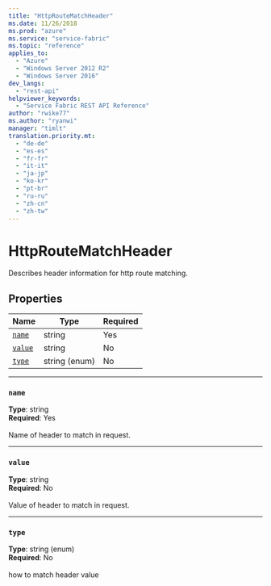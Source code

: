 ```yaml
---
title: "HttpRouteMatchHeader"
ms.date: 11/26/2018
ms.prod: "azure"
ms.service: "service-fabric"
ms.topic: "reference"
applies_to: 
  - "Azure"
  - "Windows Server 2012 R2"
  - "Windows Server 2016"
dev_langs: 
  - "rest-api"
helpviewer_keywords: 
  - "Service Fabric REST API Reference"
author: "rwike77"
ms.author: "ryanwi"
manager: "timlt"
translation.priority.mt: 
  - "de-de"
  - "es-es"
  - "fr-fr"
  - "it-it"
  - "ja-jp"
  - "ko-kr"
  - "pt-br"
  - "ru-ru"
  - "zh-cn"
  - "zh-tw"
---
```

# HttpRouteMatchHeader

Describes header information for http route matching.

## Properties
| Name | Type | Required |
| --- | --- | --- |
| [`name`](#name) | string | Yes |
| [`value`](#value) | string | No |
| [`type`](#type) | string (enum) | No |

____
### `name`
__Type__: string <br/>
__Required__: Yes<br/>
<br/>
Name of header to match in request.

____
### `value`
__Type__: string <br/>
__Required__: No<br/>
<br/>
Value of header to match in request.

____
### `type`
__Type__: string (enum) <br/>
__Required__: No<br/>
<br/>
how to match header value



